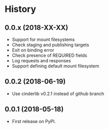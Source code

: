 # History


## 0.0.x (2018-XX-XX)

- Support for mount filesystems
- Check staging and publishing targets
- Exit on binding error
- Check presence of REQUIRED fields
- Log requests and responses
- Support defining default mount filesystem


## 0.0.2 (2018-06-19)

* Use cinderlib v0.2.1 instead of github branch


## 0.0.1 (2018-05-18)

* First release on PyPI.
